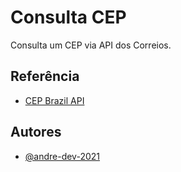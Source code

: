 # Consulta CEP

Consulta um CEP via API dos Correios.




## Referência

 - [CEP Brazil API](https://rapidapi.com/apis4all-apis4all-default/api/cep-brazil)


## Autores

- [@andre-dev-2021](https://www.github.com/andre-dev-2021)

